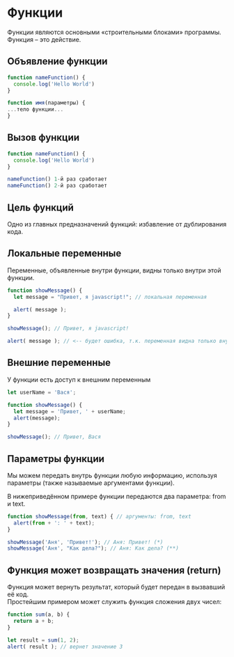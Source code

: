 # Функции

Функции являются основными «строительными блоками» программы. <br>
Функция – это действие.

## Объявление функции

```js
function nameFunction() {
  console.log('Hello World')
}

function имя(параметры) {
...тело функции...
}
```

## Вызов функции

```js
function nameFunction() {
  console.log('Hello World')
}

nameFunction() 1-й раз сработает
nameFunction() 2-й раз сработает
```

## Цель функций 

Одно из главных предназначений функций: избавление от дублирования кода.

## Локальные переменные 

Переменные, объявленные внутри функции, видны только внутри этой функции.

```js
function showMessage() {
  let message = "Привет, я javascript!"; // локальная переменная

  alert( message );
}

showMessage(); // Привет, я javascript!

alert( message ); // <-- будет ошибка, т.к. переменная видна только внутри функции
```

## Внешние переменные
У функции есть доступ к внешним переменным

```js
let userName = 'Вася';

function showMessage() {
  let message = 'Привет, ' + userName;
  alert(message);
}

showMessage(); // Привет, Вася
```

## Параметры функции

Мы можем передать внутрь функции любую информацию, используя параметры (также называемые аргументами функции).

В нижеприведённом примере функции передаются два параметра: from и text.

```js
function showMessage(from, text) { // аргументы: from, text
  alert(from + ': ' + text);
}

showMessage('Аня', 'Привет!'); // Аня: Привет! (*)
showMessage('Аня', "Как дела?"); // Аня: Как дела? (**)
```

## Функция может возвращать значения (return)

Функция может вернуть результат, который будет передан в вызвавший её код. <br>
Простейшим примером может служить функция сложения двух чисел:

```js
function sum(a, b) {
  return a + b;
}

let result = sum(1, 2);
alert( result ); // вернет значение 3
```